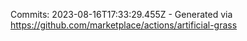 Commits: 2023-08-16T17:33:29.455Z - Generated via https://github.com/marketplace/actions/artificial-grass
<br>
